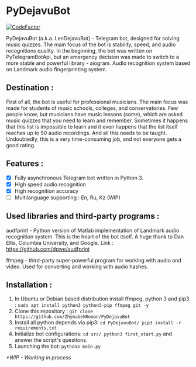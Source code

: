 # PyDejavuBot
[![CodeFactor](https://www.codefactor.io/repository/github/zhymabekroman/pydejavubot/badge)](https://www.codefactor.io/repository/github/zhymabekroman/pydejavubot)

PyDejavuBot (a.k.a. LenDejavuBot) - Telegram bot, designed for solving music quizzes. The main focus of the bot is stability, speed, and audio recognitions quality. In the beginning, the bot was written on PyTelegramBotApi, but an emergency decision was made to switch to a more stable and powerful library - aiogram. Audio recognition system based on Landmark audio fingerprinting system.

## Destination :
First of all, the bot is useful for professional musicians. The main focus was made for students of music schools, colleges, and conservatories. Few people know, but musicians have music lessons (some), which are asked music quizzes that you need to learn and remember. Sometimes it happens that this list is impossible to learn and it even happens that the list itself reaches up to 50 audio recordings. And all this needs to be taught. Undoubtedly, this is a very time-consuming job, and not everyone gets a good rating. 

## Features :
- [x] Fully asynchronous Telegram bot written in Python 3.
- [x] High speed audio recognition 
- [x] High recognition accuracy
- [ ] Multilanguage supporting : En,  Ru, Kz (WIP)

## Used libraries and third-party programs :
audfprint - Python version of Matlab implementation of Landmark audio recognition system. This is the heart of the bot itself. A huge thank to Dan Ellis, Columbia University, and Google. Link : https://github.com/dpwe/audfprint

ffmpeg - third-party super-powerful program for working with audio and video. Used for converting and working with audio hashes.

## Installation : 
1) In Ubuntu or Debian based distribution install ffmpeg, python 3 and pip3 :
`sudo apt install python3 python3-pip ffmpeg git -y`
2) Clone this repository :
`git clone https://github.com/ZhymabekRoman/PyDejavuBot`
3) Install all python depends via pip3: 
`cd PyDejavuBot/
pip3 install -r requirements.txt`
4) Initialize bot configurations:
`cd src/
python3 first_start.py`
and answer the script's questions.
5) Launching the bot:
`python3 main.py`

_*WIP - Working in process_
